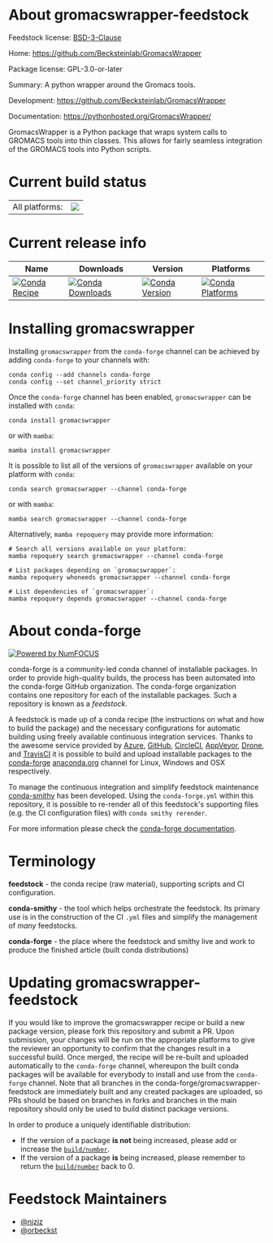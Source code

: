 About gromacswrapper-feedstock
==============================

Feedstock license: [BSD-3-Clause](https://github.com/conda-forge/gromacswrapper-feedstock/blob/main/LICENSE.txt)

Home: https://github.com/Becksteinlab/GromacsWrapper

Package license: GPL-3.0-or-later

Summary: A python wrapper around the Gromacs tools.

Development: https://github.com/Becksteinlab/GromacsWrapper

Documentation: https://pythonhosted.org/GromacsWrapper/

GromacsWrapper is a Python package that wraps system calls to GROMACS
tools into thin classes. This allows for fairly seamless integration
of the GROMACS tools into Python scripts.


Current build status
====================


<table><tr><td>All platforms:</td>
    <td>
      <a href="https://dev.azure.com/conda-forge/feedstock-builds/_build/latest?definitionId=17443&branchName=main">
        <img src="https://dev.azure.com/conda-forge/feedstock-builds/_apis/build/status/gromacswrapper-feedstock?branchName=main">
      </a>
    </td>
  </tr>
</table>

Current release info
====================

| Name | Downloads | Version | Platforms |
| --- | --- | --- | --- |
| [![Conda Recipe](https://img.shields.io/badge/recipe-gromacswrapper-green.svg)](https://anaconda.org/conda-forge/gromacswrapper) | [![Conda Downloads](https://img.shields.io/conda/dn/conda-forge/gromacswrapper.svg)](https://anaconda.org/conda-forge/gromacswrapper) | [![Conda Version](https://img.shields.io/conda/vn/conda-forge/gromacswrapper.svg)](https://anaconda.org/conda-forge/gromacswrapper) | [![Conda Platforms](https://img.shields.io/conda/pn/conda-forge/gromacswrapper.svg)](https://anaconda.org/conda-forge/gromacswrapper) |

Installing gromacswrapper
=========================

Installing `gromacswrapper` from the `conda-forge` channel can be achieved by adding `conda-forge` to your channels with:

```
conda config --add channels conda-forge
conda config --set channel_priority strict
```

Once the `conda-forge` channel has been enabled, `gromacswrapper` can be installed with `conda`:

```
conda install gromacswrapper
```

or with `mamba`:

```
mamba install gromacswrapper
```

It is possible to list all of the versions of `gromacswrapper` available on your platform with `conda`:

```
conda search gromacswrapper --channel conda-forge
```

or with `mamba`:

```
mamba search gromacswrapper --channel conda-forge
```

Alternatively, `mamba repoquery` may provide more information:

```
# Search all versions available on your platform:
mamba repoquery search gromacswrapper --channel conda-forge

# List packages depending on `gromacswrapper`:
mamba repoquery whoneeds gromacswrapper --channel conda-forge

# List dependencies of `gromacswrapper`:
mamba repoquery depends gromacswrapper --channel conda-forge
```


About conda-forge
=================

[![Powered by
NumFOCUS](https://img.shields.io/badge/powered%20by-NumFOCUS-orange.svg?style=flat&colorA=E1523D&colorB=007D8A)](https://numfocus.org)

conda-forge is a community-led conda channel of installable packages.
In order to provide high-quality builds, the process has been automated into the
conda-forge GitHub organization. The conda-forge organization contains one repository
for each of the installable packages. Such a repository is known as a *feedstock*.

A feedstock is made up of a conda recipe (the instructions on what and how to build
the package) and the necessary configurations for automatic building using freely
available continuous integration services. Thanks to the awesome service provided by
[Azure](https://azure.microsoft.com/en-us/services/devops/), [GitHub](https://github.com/),
[CircleCI](https://circleci.com/), [AppVeyor](https://www.appveyor.com/),
[Drone](https://cloud.drone.io/welcome), and [TravisCI](https://travis-ci.com/)
it is possible to build and upload installable packages to the
[conda-forge](https://anaconda.org/conda-forge) [anaconda.org](https://anaconda.org/)
channel for Linux, Windows and OSX respectively.

To manage the continuous integration and simplify feedstock maintenance
[conda-smithy](https://github.com/conda-forge/conda-smithy) has been developed.
Using the ``conda-forge.yml`` within this repository, it is possible to re-render all of
this feedstock's supporting files (e.g. the CI configuration files) with ``conda smithy rerender``.

For more information please check the [conda-forge documentation](https://conda-forge.org/docs/).

Terminology
===========

**feedstock** - the conda recipe (raw material), supporting scripts and CI configuration.

**conda-smithy** - the tool which helps orchestrate the feedstock.
                   Its primary use is in the construction of the CI ``.yml`` files
                   and simplify the management of *many* feedstocks.

**conda-forge** - the place where the feedstock and smithy live and work to
                  produce the finished article (built conda distributions)


Updating gromacswrapper-feedstock
=================================

If you would like to improve the gromacswrapper recipe or build a new
package version, please fork this repository and submit a PR. Upon submission,
your changes will be run on the appropriate platforms to give the reviewer an
opportunity to confirm that the changes result in a successful build. Once
merged, the recipe will be re-built and uploaded automatically to the
`conda-forge` channel, whereupon the built conda packages will be available for
everybody to install and use from the `conda-forge` channel.
Note that all branches in the conda-forge/gromacswrapper-feedstock are
immediately built and any created packages are uploaded, so PRs should be based
on branches in forks and branches in the main repository should only be used to
build distinct package versions.

In order to produce a uniquely identifiable distribution:
 * If the version of a package **is not** being increased, please add or increase
   the [``build/number``](https://docs.conda.io/projects/conda-build/en/latest/resources/define-metadata.html#build-number-and-string).
 * If the version of a package **is** being increased, please remember to return
   the [``build/number``](https://docs.conda.io/projects/conda-build/en/latest/resources/define-metadata.html#build-number-and-string)
   back to 0.

Feedstock Maintainers
=====================

* [@njzjz](https://github.com/njzjz/)
* [@orbeckst](https://github.com/orbeckst/)

